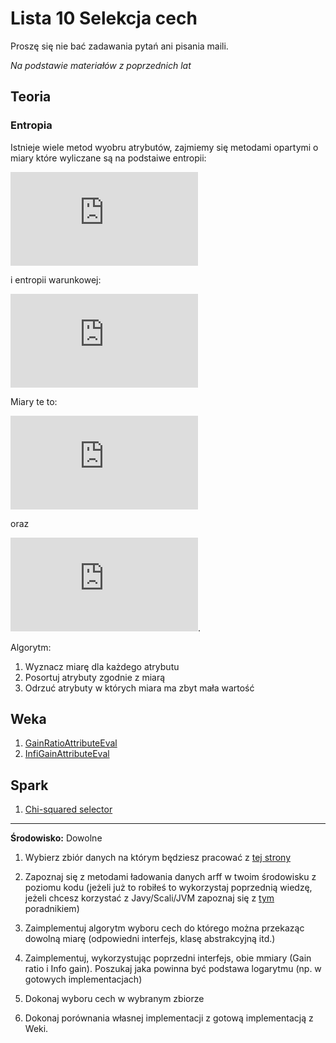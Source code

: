 Lista 10 Selekcja cech
==========

Proszę się nie bać zadawania pytań ani pisania maili. 

*Na podstawie materiałów z poprzednich lat*

Teoria
--------

### Entropia

Istnieje wiele metod wyobru atrybutów, zajmiemy się metodami opartymi o miary które wyliczane są na podstaiwe entropii:

![eq](https://latex.codecogs.com/gif.latex?H%28X%29%3D-%5Csum_%7Bx%20%5Cin%20X%7Dp%28x%29log%28p%28x%29%29)

i entropii warunkowej:

![eq](https://latex.codecogs.com/gif.latex?H%28X%7CY%29%3D-%5Csum_%7By%20%5Cin%20Y%7Dp%28y%29H%28H%7Cy%29)


Miary  te to:

![eq](https://latex.codecogs.com/gif.latex?GainRatio%28Class%2CAttribute%29%3D%5Cfrac%7BH%28Class%29-H%28Class%7CAttribute%29%7D%7BH%28Attribute%29%7D)

oraz


![eq](https://latex.codecogs.com/gif.latex?InfoGain%28Class%2CAttribute%29%3DH%28Class%29-H%28Class%7CAttribute%29).

Algorytm:

1. Wyznacz miarę dla każdego atrybutu
2. Posortuj atrybuty zgodnie z miarą
3. Odrzuć atrybuty w których miara ma zbyt mała wartość


Weka
--------

1. [GainRatioAttributeEval](http://weka.sourceforge.net/doc.dev/weka/attributeSelection/GainRatioAttributeEval.html)
2. [InfiGainAttributeEval](http://weka.sourceforge.net/doc.dev/weka/attributeSelection/InfoGainAttributeEval.html)


Spark
-------

1. [Chi-squared selector](http://spark.apache.org/docs/latest/mllib-feature-extraction.html#chisqselector)

----------

**Środowisko:** Dowolne

1. Wybierz zbiór danych na którym będziesz pracować z [tej strony](http://repository.seasr.org/Datasets/UCI/arff/)

2. Zapoznaj się z metodami ładowania danych arff w twoim środowisku z poziomu kodu (jeżeli już to robiłeś to wykorzystaj poprzednią wiedzę, jeżeli chcesz korzystać z Javy/Scali/JVM zapoznaj się z [tym](https://weka.wikispaces.com/Use+WEKA+in+your+Java+code) poradnikiem)

3. 	Zaimplementuj algorytm wyboru cech do którego można przekaząc dowolną miarę (odpowiedni interfejs, klasę abstrakcyjną itd.)

4. Zaimplementuj, wykorzystując poprzedni interfejs, obie mmiary (Gain ratio i Info gain). Poszukaj jaka powinna być podstawa logarytmu (np. w gotowych implementacjach)

5. Dokonaj wyboru cech w wybranym zbiorze

6. Dokonaj porównania własnej implementacji z gotową implementacją z Weki.

